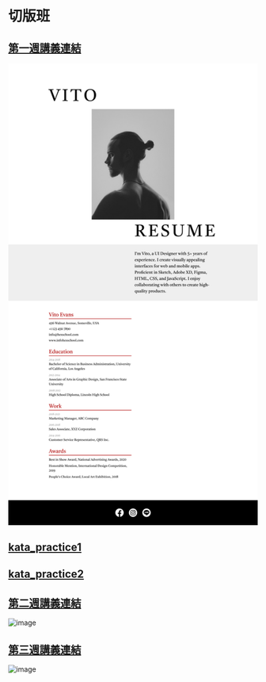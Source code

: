 # 切版班
## [第一週講義連結](https://chalk-freedom-ec6.notion.site/690bbc4dacc04393b33672011d6b3f4e)
![image](/hw1/image/hw1_1920_1080.png)

## [kata_practice1](https://youtu.be/-ktvl0mGcI4)
## [kata_practice2](https://youtu.be/-UtJHQHEEUQ)

## [第二週講義連結](https://chalk-freedom-ec6.notion.site/60402582d916417ea066f37eaccb1836?pvs=4)
![image](/hw1/image/hw2_1920_1080.png)

## [第三週講義連結](https://chalk-freedom-ec6.notion.site/df9c89e87e764aef9ac5ff280ef289a6)
![image](/hw3/image/hw3_1920_1080.png)




